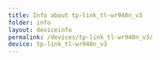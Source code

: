 ```yaml
---
title: Info about tp-link_tl-wr940n_v3
folder: info
layout: deviceinfo
permalink: /devices/tp-link_tl-wr940n_v3/
device: tp-link_tl-wr940n_v3
---
```


